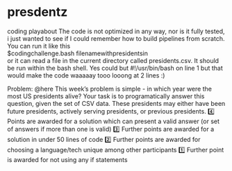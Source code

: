 # presdentz
coding playabout
The code is not optimized in any way, nor is it fully tested,  i just wanted to see if I could remember how to build pipelines from scratch. You can run it like this  
$codingchallenge.bash filenamewithpresidentsin  
or it can read a file in the current directory called presidents.csv. It should be run within the bash shell. Yes  could but #!/usr/bin/bash on line 1 but that would make the code waaaaay tooo looong at 2 lines :)


Problem:
@here This week’s problem is simple - in which year were the most US presidents alive? Your task is to programatically answer this question, given the set of CSV data. These presidents may either have been future presidents, actively serving presidents, or previous presidents.
:four:  Points are awarded for a solution which can present a valid answer (or set of answers if more than one is valid)
:three:  Further points are awarded for a solution in under 50 lines of code
:two:  Further points are awarded for choosing a language/tech unique among other participants
:one:  Further point is awarded for not using any if statements
